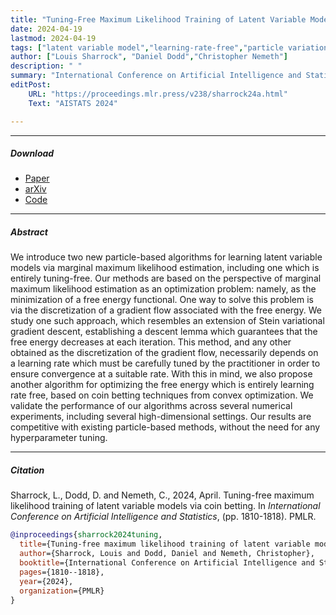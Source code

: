 ```yaml
---
title: "Tuning-Free Maximum Likelihood Training of Latent Variable Models via Coin Betting"
date: 2024-04-19
lastmod: 2024-04-19
tags: ["latent variable model","learning-rate-free","particle variational inference","maximum likelihood estimation"]
author: ["Louis Sharrock", "Daniel Dodd","Christopher Nemeth"]
description: " "
summary: "International Conference on Artificial Intelligence and Statistics (AISTATS)"
editPost:
    URL: "https://proceedings.mlr.press/v238/sharrock24a.html"
    Text: "AISTATS 2024"

---
```


---


##### Download

+ [Paper](https://proceedings.mlr.press/v238/sharrock24a/sharrock24a.pdf)
+ [arXiv](https://arxiv.org/abs/2305.14916)
+ [Code](https://github.com/chris-nemeth/coinem)




---
##### Abstract

 We introduce two new particle-based algorithms for learning latent variable models via marginal maximum likelihood estimation, including one which is entirely tuning-free. Our methods are based on the perspective of marginal maximum likelihood estimation as an optimization problem: namely, as the minimization of a free energy functional. One way to solve this problem is via the discretization of a gradient flow associated with the free energy. We study one such approach, which resembles an extension of Stein variational gradient descent, establishing a descent lemma which guarantees that the free energy decreases at each iteration. This method, and any other obtained as the discretization of the gradient flow, necessarily depends on a learning rate which must be carefully tuned by the practitioner in order to ensure convergence at a suitable rate. With this in mind, we also propose another algorithm for optimizing the free energy which is entirely learning rate free, based on coin betting techniques from convex optimization. We validate the performance of our algorithms across several numerical experiments, including several high-dimensional settings. Our results are competitive with existing particle-based methods, without the need for any hyperparameter tuning.



---
##### Citation


Sharrock, L., Dodd, D. and Nemeth, C., 2024, April. Tuning-free maximum likelihood training of latent variable models via coin betting. In *International Conference on Artificial Intelligence and Statistics*, (pp. 1810-1818). PMLR.

```BibTeX
@inproceedings{sharrock2024tuning,
  title={Tuning-free maximum likelihood training of latent variable models via coin betting},
  author={Sharrock, Louis and Dodd, Daniel and Nemeth, Christopher},
  booktitle={International Conference on Artificial Intelligence and Statistics},
  pages={1810--1818},
  year={2024},
  organization={PMLR}
}
```
